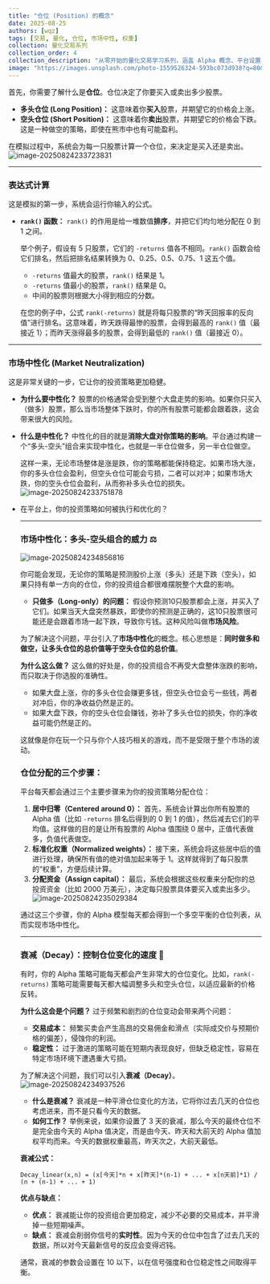 ```yaml
---
title: "仓位 (Position) 的概念"
date: 2025-08-25
authors: [wqz]
tags: [交易, 量化, 仓位, 市场中性, 权重]
collection: 量化交易系列
collection_order: 4
collection_description: "从零开始的量化交易学习系列，涵盖 Alpha 概念、平台设置、股票池、仓位与中性化、技术分析与PV数据、基本面与期权等，配合实操思路帮助你构建体系化认知。"
image: "https://images.unsplash.com/photo-1559526324-593bc073d938?q=80&w=1200&auto=format&fit=crop"
---
```


首先，你需要了解什么是**仓位**。仓位决定了你要买入或卖出多少股票。

- **多头仓位 (Long Position)：** 这意味着你**买入**股票，并期望它的价格会上涨。
- **空头仓位 (Short Position)：** 这意味着你**卖出**股票，并期望它的价格会下跌。这是一种做空的策略，即使在熊市中也有可能盈利。

在模拟过程中，系统会为每一只股票计算一个仓位，来决定是买入还是卖出。![image-20250824233723831](https://cdn.jsdelivr.net/gh/wwwqqqzzz/Image/img/1756134612969-50da7fde3a344f2b92ba2a45468dc074.png)

------

### 表达式计算

这是模拟的第一步，系统会运行你输入的公式。

- **`rank()` 函数：** `rank()` 的作用是给一堆数值**排序**，并把它们均匀地分配在 0 到 1 之间。

  举个例子，假设有 5 只股票，它们的 `-returns` 值各不相同。`rank()` 函数会给它们排名，然后把排名结果转换为 0、0.25、0.5、0.75、1 这五个值。

  - `-returns` 值最大的股票，`rank()` 结果是 1。
  - `-returns` 值最小的股票，`rank()` 结果是 0。
  - 中间的股票则根据大小得到相应的分数。

  在您的例子中，公式 `rank(-returns)` 就是将每只股票的“昨天回报率的反向值”进行排名。这意味着，昨天跌得最惨的股票，会得到最高的 `rank()` 值（最接近 1）；而昨天涨得最多的股票，会得到最低的 `rank()` 值（最接近 0）。

------

### 市场中性化 (Market Neutralization)

这是非常关键的一步，它让你的投资策略更加稳健。

- **为什么要中性化？** 股票的价格通常会受到整个大盘走势的影响。如果你只买入（做多）股票，那么当市场整体下跌时，你的所有股票可能都会跟着跌，这会带来很大的风险。

- **什么是中性化？** 中性化的目的就是**消除大盘对你策略的影响**。平台通过构建一个“多头-空头”组合来实现中性化，也就是一半仓位做多，另一半仓位做空。

  这样一来，无论市场整体是涨是跌，你的策略都能保持稳定。如果市场大涨，你的多头仓位会盈利，但空头仓位可能会亏损，二者可以对冲；如果市场大跌，你的空头仓位会盈利，从而弥补多头仓位的损失。![image-20250824233751878](https://cdn.jsdelivr.net/gh/wwwqqqzzz/Image/img/1756134612969-9df4128a9fdfeb6144e23d084785e355.png)

- 在平台上，你的投资策略如何被执行和优化的？

  ------

  ### 市场中性化：多头-空头组合的威力 ⚖️

  ![image-20250824234856816](https://cdn.jsdelivr.net/gh/wwwqqqzzz/Image/img/1756134612969-520599691d23308d12ea1601d75f82a4.png)

  你可能会发现，无论你的策略是预测股价上涨（多头）还是下跌（空头），如果只持有单一方向的仓位，你的投资组合都很难摆脱整个大盘的影响。

  - **只做多（Long-only）的问题：** 假设你预测10只股票都会上涨，并买入了它们。如果当天大盘突然暴跌，即使你的预测是正确的，这10只股票很可能还是会跟着市场一起下跌，导致你亏钱。这种风险叫做**市场风险**。

  为了解决这个问题，平台引入了**市场中性化**的概念。核心思想是：**同时做多和做空，让多头仓位的总价值等于空头仓位的总价值**。

  **为什么这么做？** 这么做的好处是，你的投资组合不再受大盘整体涨跌的影响，而只取决于你选股的准确性。

  - 如果大盘上涨，你的多头仓位会赚更多钱，但空头仓位会亏一些钱，两者对冲后，你的净收益仍然是正的。
  - 如果大盘下跌，你的空头仓位会赚钱，弥补了多头仓位的损失，你的净收益可能仍然是正的。

  这就像是你在玩一个只与你个人技巧相关的游戏，而不是受限于整个市场的波动。

  

  ### 仓位分配的三个步骤：

  

  平台每天都会通过三个主要步骤来为你的投资策略分配仓位：

  1. **居中归零（Centered around 0）：** 首先，系统会计算出你所有股票的 Alpha 值（比如 `-returns` 排名后得到的 0 到 1 的值），然后减去它们的平均值。这样做的目的是让所有股票的 Alpha 值围绕 0 居中，正值代表做多，负值代表做空。
  2. **标准化权重（Normalized weights）：** 接下来，系统会将这些居中后的值进行处理，确保所有值的绝对值加起来等于 1。这样就得到了每只股票的“权重”，方便后续计算。
  3. **分配资金（Assign capital）：** 最后，系统会根据这些权重来分配你的总投资资金（比如 2000 万美元），决定每只股票具体要买入或卖出多少。![image-20250824235029384](https://cdn.jsdelivr.net/gh/wwwqqqzzz/Image/img/1756134612969-118206b31f34975714dc7452ee4007b4.png)

  通过这三个步骤，你的 Alpha 模型每天都会得到一个多空平衡的仓位列表，从而实现市场中性化。

  ------

  ### 衰减（Decay）：控制仓位变化的速度 🍂

  

  有时，你的 Alpha 策略可能每天都会产生非常大的仓位变化。比如，`rank(-returns)` 策略可能需要每天都大幅调整多头和空头仓位，以适应最新的价格反转。

  **为什么这会是个问题？** 过于频繁和剧烈的仓位变动会带来两个问题：

  - **交易成本：** 频繁买卖会产生高昂的交易佣金和滑点（实际成交价与预期价格的偏差），侵蚀你的利润。
  - **稳定性：** 过于激进的策略可能在短期内表现良好，但缺乏稳定性，容易在特定市场环境下遭遇重大亏损。

  为了解决这个问题，我们可以引入**衰减（Decay）**。![image-20250824234937526](https://cdn.jsdelivr.net/gh/wwwqqqzzz/Image/img/1756134612969-27300b5d30b299bf1cac699e5d5547f1.png)

  - **什么是衰减？** 衰减是一种平滑仓位变化的方法，它将你过去几天的仓位也考虑进来，而不是只看今天的数据。
  - **如何工作？** 举例来说，如果你设置了 3 天的衰减，那么今天的最终仓位不是完全由今天的 Alpha 值决定，而是由今天、昨天和大前天的 Alpha 值加权平均而来。今天的数据权重最高，昨天次之，大前天最低。

  **衰减公式：**

  ```
  Decay_linear(x,n) = (x[今天]*n + x[昨天]*(n-1) + ... + x[n天前]*1) / (n + (n-1) + ... + 1)
  ```

  **优点与缺点：**

  - **优点：** 衰减能让你的投资组合更加稳定，减少不必要的交易成本，并平滑掉一些短期噪声。
  - **缺点：** 衰减会削弱你信号的**实时性**。因为今天的仓位中包含了过去几天的数据，所以对今天最新信号的反应会变得迟钝。

  通常，衰减的参数会设置在 10 以下，以在信号强度和仓位稳定性之间取得平衡。